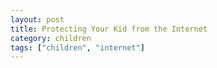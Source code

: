 ```yaml
---
layout: post
title: Protecting Your Kid from the Internet
category: children
tags: ["children", "internet"]
---
```

